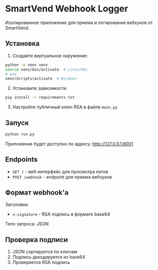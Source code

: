 # SmartVend Webhook Logger

Изолированное приложение для приема и логирования вебхуков от SmartVend.

## Установка

1. Создайте виртуальное окружение:
```bash
python -m venv venv
source venv/bin/activate  # Linux/Mac
# или
venv\Scripts\activate  # Windows
```

2. Установите зависимости:
```bash
pip install -r requirements.txt
```

3. Настройте публичный ключ RSA в файле `main.py`

## Запуск

```bash
python run.py
```

Приложение будет доступно по адресу: http://127.0.0.1:8001

## Endpoints

- `GET /` - веб-интерфейс для просмотра логов
- `POST /webhook` - endpoint для приема вебхуков

## Формат webhook'а

Заголовки:
- `x-signature` - RSA подпись в формате base64

Тело запроса: JSON

## Проверка подписи

1. JSON сортируется по ключам
2. Подпись декодируется из base64
3. Проверяется RSA подпись 